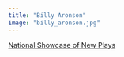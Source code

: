 ```yaml
---
title: "Billy Aronson"
image: "billy_aronson.jpg"
---
```


[National Showcase of New Plays](/affiliated-artists/national-showcase-of-new-plays)